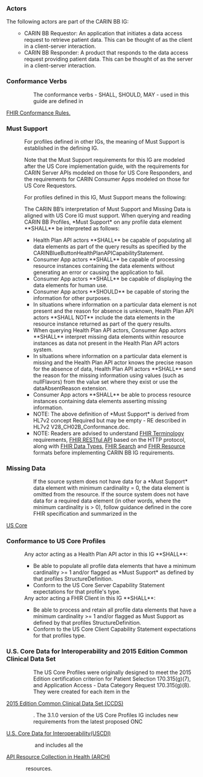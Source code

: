 <h3 id="actors">Actors</h3>
<p>The following actors are part of the CARIN BB IG:</p>
<ul>
<ul>
<li>CARIN BB Requestor: An application that initiates a data access request to retrieve patient data. This can be thought of as the client in a client-server interaction.</li>
<li>CARIN BB Responder: A product that responds to the data access request providing patient data. This can be thought of as the server in a client-server interaction.</li>
</ul>
</ul>
<h3 id="conformance-verbs">Conformance Verbs</h3>
<ul>
<ul>
<ul>The conformance verbs - SHALL, SHOULD, MAY - used in this guide are defined in&nbsp;</ul>
</ul>
</ul>
<p><a href="http://hl7.org/fhir/R4/conformance-rules.html">FHIR Conformance Rules.</a></p>
<h3 id="must-support">Must Support</h3>
<ul>
<ul>For profiles defined in other IGs, the meaning of Must Support is established in the defining IG.</ul>
<ul>Note that the Must Support requirements for this IG are modeled after the US Core implementation guide, with the requirements for CARIN Server APIs modeled on those for US Core Responders, and the requirements for CARIN Consumer Apps modeled on those for US Core Requestors.</ul>
<ul>For profiles defined in this IG, Must Support means the following:</ul>
<ul>The CARIN BB&rsquo;s interpretation of Must Support and Missing Data is aligned with US Core IG must support. When querying and reading CARIN BB Profiles, *Must Support* on any profile data element **SHALL** be interpreted as follows:&nbsp;</ul>
</ul>
<ul>
<ul>
<ul>
<li>Health Plan API actors **SHALL** be capable of populating all data elements as part of the query results as specified by the CARINBlueButtonHealthPlanAPICapabilityStatement.</li>
<li>Consumer App actors **SHALL** be capable of processing resource instances containing the data elements without generating an error or causing the application to fail.</li>
<li>Consumer App actors **SHALL** be capable of displaying the data elements for human use.</li>
<li>Consumer App actors **SHOULD** be capable of storing the information for other purposes.</li>
<li>In situations where information on a particular data element is not present and the reason for absence is unknown, Health Plan API actors **SHALL NOT** include the data elements in the resource instance returned as part of the query results.</li>
<li>When querying Health Plan API actors, Consumer App actors **SHALL** interpret missing data elements within resource instances as data not present in the Health Plan API actors system.</li>
<li>In situations where information on a particular data element is missing and the Health Plan API actor knows the precise reason for the absence of data, Health Plan API actors **SHALL** send the reason for the missing information using values (such as nullFlavors) from the value set where they exist or use the dataAbsentReason extension.</li>
<li>Consumer App actors **SHALL** be able to process resource instances containing data elements asserting missing information.</li>
<li>NOTE: The above definition of *Must Support* is derived from HL7v2 concept Required but may be empty - RE described in HL7v2 V28_CH02B_Conformance.doc.</li>
<li>NOTE: Readers are advised to understand <a href="http://hl7.org/fhir/R4/terminologies.html">FHIR Terminology</a> requirements, <a href="http://hl7.org/fhir/R4/http.html">FHIR RESTful API</a> based on the HTTP protocol, along with <a href="http://hl7.org/fhir/R4/datatypes.html">FHIR Data Types</a>, <a href="http://hl7.org/fhir/R4/search.html">FHIR Search</a> and <a href="http://hl7.org/fhir/R4/resource.html">FHIR Resource</a> formats before implementing CARIN BB IG requirements.</li>
</ul>
</ul>
</ul>
<h3 id="missing-data">Missing Data</h3>
<ul>
<ul>
<ul>If the source system does not have data for a *Must Support* data element with minimum cardinality = 0, the data element is omitted from the resource. If the source system does not have data for a required data element (in other words, where the minimum cardinality is &gt; 0), follow guidance defined in the core FHIR specification and summarized in the&nbsp;</ul>
</ul>
</ul>
<p><a href="http://hl7.org/fhir/us/core/general-guidance.html#missing-data">US Core</a></p>
<h3 id="conformance-to-us-core-profiles">Conformance to US Core Profiles</h3>
<ul>
<ul>Any actor acting as a Health Plan API actor in this IG **SHALL**:
<ul>
<li>Be able to populate all profile data elements that have a minimum cardinality &gt;= 1 and/or flagged as *Must Support* as defined by that profiles StructureDefinition.</li>
<li>Conform to the US Core Server Capability Statement expectations for that profile's type.</li>
</ul>
Any actor acting a FHIR Client in this IG **SHALL**:
<ul>
<li>Be able to process and retain all profile data elements that have a minimum cardinality &gt;= 1 and/or flagged as Must Support as defined by that profiles StructureDefinition.</li>
<li>Conform to the US Core Client Capability Statement expectations for that profiles type.</li>
</ul>
</ul>
</ul>
<h3 id="common-clinical-data-set">U.S. Core Data for Interoperability and 2015 Edition Common Clinical Data Set</h3>
<ul>
<ul>
<ul>The US Core Profiles were originally designed to meet the 2015 Edition certification criterion for Patient Selection 170.315(g)(7), and Application Access - Data Category Request 170.315(g)(8). They were created for each item in the&nbsp;</ul>
</ul>
</ul>
<p><a href="https://www.healthit.gov/sites/default/files/ccds_reference_document_v1_1.pdf">2015 Edition Common Clinical Data Set (CCDS)</a></p>
<ul>
<ul>
<ul>. The 3.1.0 version of the US Core Profiles IG includes new requirements from the latest proposed ONC&nbsp;</ul>
</ul>
</ul>
<p><a href="https://www.healthit.gov/topic/laws-regulation-and-policy/notice-proposed-rulemaking-improve-interoperability-health">U.S. Core Data for Interoperability(USCDI)</a></p>
<ul>
<ul>
<ul>&nbsp;and includes all the&nbsp;</ul>
</ul>
</ul>
<p><a href="https://www.healthit.gov/isa/api-resource-collection-health-arch">API Resource Collection in Health (ARCH)</a></p>
<ul>
<ul>&nbsp;resources.</ul>
</ul>
